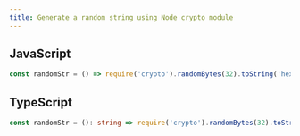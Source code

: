 ```yaml
---
title: Generate a random string using Node crypto module
---
```


## JavaScript
```js
const randomStr = () => require('crypto').randomBytes(32).toString('hex')
```

## TypeScript
```ts
const randomStr = (): string => require('crypto').randomBytes(32).toString('hex')
```
